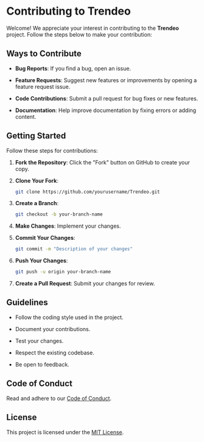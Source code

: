 # Contributing to Trendeo

Welcome! We appreciate your interest in contributing to the **Trendeo** project. Follow the steps below to make your contribution:

## Ways to Contribute

- **Bug Reports**: If you find a bug, open an issue.

- **Feature Requests**: Suggest new features or improvements by opening a feature request issue.

- **Code Contributions**: Submit a pull request for bug fixes or new features.

- **Documentation**: Help improve documentation by fixing errors or adding content.

## Getting Started

Follow these steps for contributions:

1. **Fork the Repository**: Click the "Fork" button on GitHub to create your copy.

2. **Clone Your Fork**:

   ```bash
   git clone https://github.com/yourusername/Trendeo.git
   ```

3. **Create a Branch**:

   ```bash
   git checkout -b your-branch-name
   ```

4. **Make Changes**: Implement your changes.

5. **Commit Your Changes**:

   ```bash
   git commit -m "Description of your changes"
   ```

6. **Push Your Changes**:

   ```bash
   git push -u origin your-branch-name
   ```

7. **Create a Pull Request**: Submit your changes for review.

## Guidelines

- Follow the coding style used in the project.

- Document your contributions.

- Test your changes.

- Respect the existing codebase.

- Be open to feedback.

## Code of Conduct

Read and adhere to our [Code of Conduct](./CODE_OF_CONDUCT.md).

## License

This project is licensed under the [MIT License](./LICENSE).